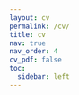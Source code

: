 ```yaml
---
layout: cv
permalink: /cv/
title: cv
nav: true
nav_order: 4
cv_pdf: false
toc:
  sidebar: left
---
```

